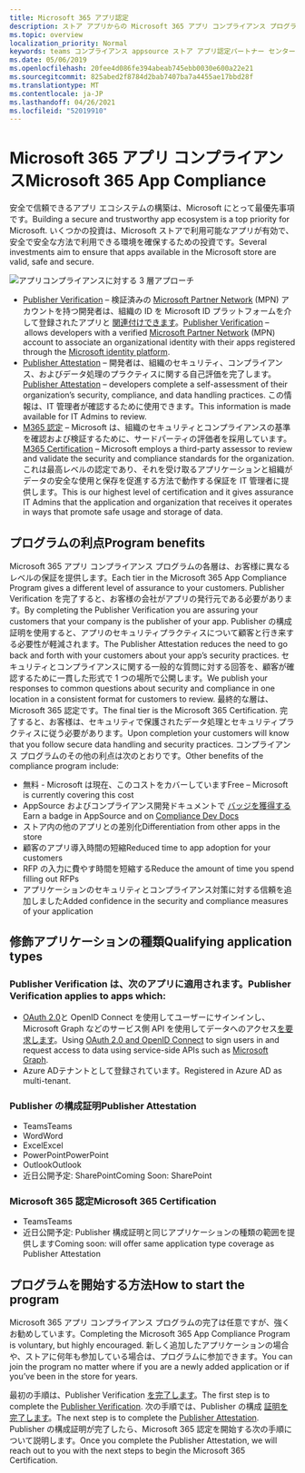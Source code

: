 ```yaml
---
title: Microsoft 365 アプリ認定
description: ストア アプリからの Microsoft 365 アプリ コンプライアンス プログラムについて説明します。
ms.topic: overview
localization_priority: Normal
keywords: teams コンプライアンス appsource ストア アプリ認定パートナー センター
ms.date: 05/06/2019
ms.openlocfilehash: 20fee4d086fe394abeab745ebb0030e600a22e21
ms.sourcegitcommit: 825abed2f8784d2bab7407ba7a4455ae17bbd28f
ms.translationtype: MT
ms.contentlocale: ja-JP
ms.lasthandoff: 04/26/2021
ms.locfileid: "52019910"
---
```

# <a name="microsoft-365-app-compliance"></a><span data-ttu-id="924d9-104">Microsoft 365 アプリ コンプライアンス</span><span class="sxs-lookup"><span data-stu-id="924d9-104">Microsoft 365 App Compliance</span></span> 

<span data-ttu-id="924d9-105">安全で信頼できるアプリ エコシステムの構築は、Microsoft にとって最優先事項です。</span><span class="sxs-lookup"><span data-stu-id="924d9-105">Building a secure and trustworthy app ecosystem is a top priority for Microsoft.</span></span> <span data-ttu-id="924d9-106">いくつかの投資は、Microsoft ストアで利用可能なアプリが有効で、安全で安全な方法で利用できる環境を確保するための投資です。</span><span class="sxs-lookup"><span data-stu-id="924d9-106">Several investments aim to ensure that apps available in the Microsoft store are valid, safe and secure.</span></span> 

  ![アプリコンプライアンスに対する 3 層アプローチ](../../../../assets/images/Three_Tiers.png) 

-   <span data-ttu-id="924d9-108">[Publisher Verification](https://docs.microsoft.com/azure/active-directory/develop/publisher-verification-overview)  – 検証済みの [Microsoft Partner Network](https://partner.microsoft.com/membership) (MPN) アカウントを持つ開発者は、組織の ID を Microsoft ID プラットフォームを介して登録されたアプリと [関連付けできます](https://docs.microsoft.com/azure/active-directory/develop/)。</span><span class="sxs-lookup"><span data-stu-id="924d9-108">[Publisher Verification](https://docs.microsoft.com/azure/active-directory/develop/publisher-verification-overview)  –  allows developers with a verified [Microsoft Partner Network](https://partner.microsoft.com/membership) (MPN) account to associate an organizational identity with their apps registered through the [Microsoft identity platform](https://docs.microsoft.com/azure/active-directory/develop/).</span></span>
-   <span data-ttu-id="924d9-109">[Publisher Attestation](https://docs.microsoft.com/microsoft-365-app-certification/docs/enterprise-app-attestation-guide) – 開発者は、組織のセキュリティ、コンプライアンス、およびデータ処理のプラクティスに関する自己評価を完了します。</span><span class="sxs-lookup"><span data-stu-id="924d9-109">[Publisher Attestation](https://docs.microsoft.com/microsoft-365-app-certification/docs/enterprise-app-attestation-guide) – developers complete a self-assessment of their organization’s security, compliance, and data handling practices.</span></span> <span data-ttu-id="924d9-110">この情報は、IT 管理者が確認するために使用できます。</span><span class="sxs-lookup"><span data-stu-id="924d9-110">This information is made available for IT Admins to review.</span></span> 
-   <span data-ttu-id="924d9-111">[M365 認定](https://docs.microsoft.com/microsoft-365-app-certification/docs/enterprise-app-certification-guide) – Microsoft は、組織のセキュリティとコンプライアンスの基準を確認および検証するために、サードパーティの評価者を採用しています。</span><span class="sxs-lookup"><span data-stu-id="924d9-111">[M365 Certification](https://docs.microsoft.com/microsoft-365-app-certification/docs/enterprise-app-certification-guide) – Microsoft employs a third-party assessor to review and validate the security and compliance standards for the organization.</span></span> <span data-ttu-id="924d9-112">これは最高レベルの認定であり、それを受け取るアプリケーションと組織がデータの安全な使用と保存を促進する方法で動作する保証を IT 管理者に提供します。</span><span class="sxs-lookup"><span data-stu-id="924d9-112">This is our highest level of certification and it gives assurance IT Admins that the application and organization that receives it operates in ways that promote safe usage and storage of data.</span></span>


## <a name="program-benefits"></a><span data-ttu-id="924d9-113">プログラムの利点</span><span class="sxs-lookup"><span data-stu-id="924d9-113">Program benefits</span></span>

<span data-ttu-id="924d9-114">Microsoft 365 アプリ コンプライアンス プログラムの各層は、お客様に異なるレベルの保証を提供します。</span><span class="sxs-lookup"><span data-stu-id="924d9-114">Each tier in the Microsoft 365 App Compliance Program gives a different level of assurance to your customers.</span></span> <span data-ttu-id="924d9-115">Publisher Verification を完了すると、お客様の会社がアプリの発行元である必要があります。</span><span class="sxs-lookup"><span data-stu-id="924d9-115">By completing the Publisher Verification you are assuring your customers that your company is the publisher of your app.</span></span> <span data-ttu-id="924d9-116">Publisher の構成証明を使用すると、アプリのセキュリティプラクティスについて顧客と行き来する必要性が軽減されます。</span><span class="sxs-lookup"><span data-stu-id="924d9-116">The Publisher Attestation reduces the need to go back and forth with your customers about your app’s security practices.</span></span> <span data-ttu-id="924d9-117">セキュリティとコンプライアンスに関する一般的な質問に対する回答を、顧客が確認するために一貫した形式で 1 つの場所で公開します。</span><span class="sxs-lookup"><span data-stu-id="924d9-117">We publish your responses to common questions about security and compliance in one location in a consistent format for customers to review.</span></span> <span data-ttu-id="924d9-118">最終的な層は、Microsoft 365 認定です。</span><span class="sxs-lookup"><span data-stu-id="924d9-118">The final tier is the Microsoft 365 Certification.</span></span> <span data-ttu-id="924d9-119">完了すると、お客様は、セキュリティで保護されたデータ処理とセキュリティプラクティスに従う必要があります。</span><span class="sxs-lookup"><span data-stu-id="924d9-119">Upon completion your customers will know that you follow secure data handling and security practices.</span></span> <span data-ttu-id="924d9-120">コンプライアンス プログラムのその他の利点は次のとおりです。</span><span class="sxs-lookup"><span data-stu-id="924d9-120">Other benefits of the compliance program include:</span></span>
-   <span data-ttu-id="924d9-121">無料 - Microsoft は現在、このコストをカバーしています</span><span class="sxs-lookup"><span data-stu-id="924d9-121">Free – Microsoft is currently covering this cost</span></span>
-   <span data-ttu-id="924d9-122">AppSource およびコンプライアンス開発ドキュメントで [バッジを獲得する](https://docs.microsoft.com/microsoft-365-app-certification/teams/teams-apps)</span><span class="sxs-lookup"><span data-stu-id="924d9-122">Earn a badge in AppSource and on [Compliance Dev Docs](https://docs.microsoft.com/microsoft-365-app-certification/teams/teams-apps)</span></span>
-   <span data-ttu-id="924d9-123">ストア内の他のアプリとの差別化</span><span class="sxs-lookup"><span data-stu-id="924d9-123">Differentiation from other apps in the store</span></span>
-   <span data-ttu-id="924d9-124">顧客のアプリ導入時間の短縮</span><span class="sxs-lookup"><span data-stu-id="924d9-124">Reduced time to app adoption for your customers</span></span>
-   <span data-ttu-id="924d9-125">RFP の入力に費やす時間を短縮する</span><span class="sxs-lookup"><span data-stu-id="924d9-125">Reduce the amount of time you spend filling out RFPs</span></span>
-   <span data-ttu-id="924d9-126">アプリケーションのセキュリティとコンプライアンス対策に対する信頼を追加しました</span><span class="sxs-lookup"><span data-stu-id="924d9-126">Added confidence in the security and compliance measures of your application</span></span>

## <a name="qualifying-application-types"></a><span data-ttu-id="924d9-127">修飾アプリケーションの種類</span><span class="sxs-lookup"><span data-stu-id="924d9-127">Qualifying application types</span></span> 
### <a name="publisher-verification-applies-to-apps-which"></a><span data-ttu-id="924d9-128">Publisher Verification は、次のアプリに適用されます。</span><span class="sxs-lookup"><span data-stu-id="924d9-128">Publisher Verification applies to apps which:</span></span> 
- <span data-ttu-id="924d9-129">[OAuth 2.0](https://docs.microsoft.com/azure/active-directory/develop/active-directory-v2-protocols)と OpenID Connect を使用してユーザーにサインインし、Microsoft Graph などのサービス側 API を使用してデータへのアクセス[を要求します](https://developer.microsoft.com/graph/)。</span><span class="sxs-lookup"><span data-stu-id="924d9-129">Using [OAuth 2.0 and OpenID Connect](https://docs.microsoft.com/azure/active-directory/develop/active-directory-v2-protocols) to sign users in and request access to data using service-side APIs such as [Microsoft Graph](https://developer.microsoft.com/graph/).</span></span> 
- <span data-ttu-id="924d9-130">Azure ADテナントとして登録されています。</span><span class="sxs-lookup"><span data-stu-id="924d9-130">Registered in Azure AD as multi-tenant.</span></span> 

### <a name="publisher-attestation"></a><span data-ttu-id="924d9-131">Publisher の構成証明</span><span class="sxs-lookup"><span data-stu-id="924d9-131">Publisher Attestation</span></span>
-   <span data-ttu-id="924d9-132">Teams</span><span class="sxs-lookup"><span data-stu-id="924d9-132">Teams</span></span>
-   <span data-ttu-id="924d9-133">Word</span><span class="sxs-lookup"><span data-stu-id="924d9-133">Word</span></span>
-   <span data-ttu-id="924d9-134">Excel</span><span class="sxs-lookup"><span data-stu-id="924d9-134">Excel</span></span>
-   <span data-ttu-id="924d9-135">PowerPoint</span><span class="sxs-lookup"><span data-stu-id="924d9-135">PowerPoint</span></span>
-   <span data-ttu-id="924d9-136">Outlook</span><span class="sxs-lookup"><span data-stu-id="924d9-136">Outlook</span></span>
- <span data-ttu-id="924d9-137">近日公開予定: SharePoint</span><span class="sxs-lookup"><span data-stu-id="924d9-137">Coming Soon: SharePoint</span></span>

### <a name="microsoft-365-certification"></a><span data-ttu-id="924d9-138">Microsoft 365 認定</span><span class="sxs-lookup"><span data-stu-id="924d9-138">Microsoft 365 Certification</span></span>
-   <span data-ttu-id="924d9-139">Teams</span><span class="sxs-lookup"><span data-stu-id="924d9-139">Teams</span></span>
-   <span data-ttu-id="924d9-140">近日公開予定: Publisher 構成証明と同じアプリケーションの種類の範囲を提供します</span><span class="sxs-lookup"><span data-stu-id="924d9-140">Coming soon: will offer same application type coverage as Publisher Attestation</span></span>

## <a name="how-to-start-the-program"></a><span data-ttu-id="924d9-141">プログラムを開始する方法</span><span class="sxs-lookup"><span data-stu-id="924d9-141">How to start the program</span></span>

<span data-ttu-id="924d9-142">Microsoft 365 アプリ コンプライアンス プログラムの完了は任意ですが、強くお勧めしています。</span><span class="sxs-lookup"><span data-stu-id="924d9-142">Completing the Microsoft 365 App Compliance Program is voluntary, but highly encouraged.</span></span> <span data-ttu-id="924d9-143">新しく追加したアプリケーションの場合や、ストアに何年も参加している場合は、プログラムに参加できます。</span><span class="sxs-lookup"><span data-stu-id="924d9-143">You can join the program no matter where if you are a newly added application or if you’ve been in the store for years.</span></span> 

<span data-ttu-id="924d9-144">最初の手順は、Publisher Verification [を完了します](https://docs.microsoft.com/azure/active-directory/develop/publisher-verification-overview)。</span><span class="sxs-lookup"><span data-stu-id="924d9-144">The first step is to complete the [Publisher Verification](https://docs.microsoft.com/azure/active-directory/develop/publisher-verification-overview).</span></span> <span data-ttu-id="924d9-145">次の手順では、Publisher の構成 [証明を完了します](https://docs.microsoft.com/microsoft-365-app-certification/docs/attestation)。</span><span class="sxs-lookup"><span data-stu-id="924d9-145">The next step is to complete the [Publisher Attestation](https://docs.microsoft.com/microsoft-365-app-certification/docs/attestation).</span></span> <span data-ttu-id="924d9-146">Publisher の構成証明が完了したら、Microsoft 365 認定を開始する次の手順について説明します。</span><span class="sxs-lookup"><span data-stu-id="924d9-146">Once you complete the Publisher Attestation, we will reach out to you with the next steps to begin the Microsoft 365 Certification.</span></span>
